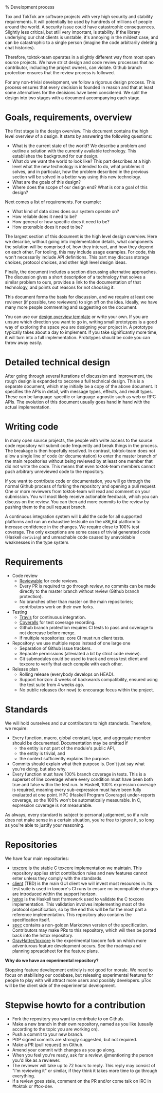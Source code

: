 % Development process

Tox and TokTok are software projects with very high security and stability
requirements. It will potentially be used by hundreds of millions of people
around the world. A security issue could have catastrophic consequences.
Slightly less critical, but still very important, is stability. If the library
underlying our chat clients is unstable, it's annoying in the mildest case, and
can be catastrophic to a single person (imagine the code arbitrarily deleting
chat histories).

Therefore, toktok-team operates in a slightly different way from most open
source projects. We have strict design and code review processes that no
contributor, including the project owners, can violate. Github branch
protection ensures that the review process is followed.

For any non-trivial development, we follow a rigorous design process. This
process ensures that every decision is founded in reason and that at least some
alternatives for the decisions have been considered. We split the design into
two stages with a document accompanying each stage.

# Goals, requirements, overview

The first stage is the design overview. This document contains the high level
overview of a design. It starts by answering the following questions:

* What is the current state of the world? We describe a problem and outline a
  solution with the currently available technology. This establishes the
  background for our design.
* What do we want the world to look like? This part describes at a high level
  what the new technology is intended to do, what problems it solves, and in
  particular, how the problem described in the previous section will be solved
  in a better way using this new technology.
* What are the goals of this design?
* Where does the scope of our design end? What is *not* a goal of this design?

Next comes a list of requirements. For example:

* What kind of data sizes does our system operate on?
* How reliable does it need to be?
* How general or how specific does it need to be?
* How extensible does it need to be?

The largest section of this document is the high level design overview. Here we
describe, without going into implementation details, what components the
solution will be comprised of, how they interact, and how they depend on each
other. For tooling, this may include usage examples. For code, this won't
necessarily include API definitions. This part may discuss storage choices,
protocol choices, and other high level design ideas.

Finally, the document includes a section discussing alternative approaches. The
discussion gives a short description of a technology that solves a similar
problem to ours, provides a link to the documentation of that technology, and
points out reasons for not choosing it.

This document forms the basis for discussion, and we require at least one
reviewer (if possible, two reviewers) to sign off on the idea. Ideally, we have
many more people commenting and suggesting on the document.

You can use our [design overview template](design/template.html) or write your
own. If you are unsure which direction you want to go in, writing small
prototypes is a good way of exploring the space you are designing your project
in. A prototype typically takes about a day to implement. If you take
significantly more time, it will turn into a full implementation. Prototypes
should be code you can throw away easily.

# Detailed technical design

After going through several iterations of discussion and improvement, the rough
design is expanded to become a full technical design. This is a separate
document, which may initially be a copy of the above document. It specifies the
APIs in detail, with message types, effects, and result types. These can be
language-specific or language-agnostic such as web or RPC APIs. The evolution
of this document usually goes hand in hand with the actual implementation.

# Writing code

In many open source projects, the people with write access to the source code
repository will submit code frequently and break things in the process. The
breakage is then hopefully resolved. In contrast, toktok-team does not allow a
single line of code (or documentation) to enter the master branch of the main
repositories without being reviewed by at least one member that did not write
the code. This means that even toktok-team members cannot push arbitrary
unreviewed code to the repository.

If you want to contribute code or documentation, you will go through the normal
Github process of forking the repository and opening a pull request. One or
more reviewers from toktok-team will read and comment on your submission. You
will most likely receive actionable feedback, which you can discuss on the
review. You can then add more commits to the review by pushing them to the pull
request branch.

A continuous integration system will build the code for all supported platforms
and run an exhaustive testsuite on the x86\_64 platform to increase confidence
in the changes. We require close to 100% test coverage. The only exceptions are
some cases of trivial generated code (Haskell `deriving`) and unreachable code
caused by unavoidable weaknesses in the type system.

# Requirements

- Code review
    - [Reviewable](https://reviewable.io) for code reviews.
    - Every PR is required to go through review, no commits can be made
      directly to the master branch without review (Github branch protection).
    - No branches other than master on the main repositories; contributors work
      on their own forks.
- Testing
    - [Travis](https://travis-ci.org) for continuous integration.
    - [Coveralls](https://coveralls.io) for test coverage recording.
    - Github branch protection requires CI tests to pass and coverage to not
      decrease before merge.
    - If multiple repositories: core CI must run client tests.
- Repository: we use multiple repos instead of one large one
    - Separation of Github issue trackers.
    - Separate permissions (alleviated a bit by strict code review).
    - Git submodules could be used to track and cross test client and toxcore
      to verify that each compile with each other.
- Release plan
    - Rolling release (everybody develops on HEAD).
    - Support horizon: 4 weeks of backwards compatibility, ensured using the
      test suite from 4 weeks ago.
    - No public releases (for now) to encourage focus within the project.

# Standards

We will hold ourselves and our contributors to high standards. Therefore, we
require:

- Every function, macro, global constant, type, and aggregate member should be
  documented. Documentation may be omitted if
    - the entity is not part of the module's public API,
    - the entity is trivial, and
    - the context sufficiently explains the purpose.
- Commits should explain what their purpose is. Don't just say what you're
  doing, but also why.
- Every function must have 100% branch coverage in tests. This is a superset of
  line coverage where every condition must have been both true and false within
  the test run. In Haskell, 100% expression coverage is required, meaning every
  sub-expression must have been fully evaluated at one point. HPC (Haskell
  Program Coverage) under-reports coverage, so the 100% won't be automatically
  measurable. In C, expression coverage is not measurable.

As always, every standard is subject to personal judgement, so if a rule does
not make sense in a certain situation, you're free to ignore it, so long as
you're able to justify your reasoning.

# Repositories

We have four main repositories:

- [toxcore](https://github.com/TokTok/c-toxcore) is the stable C toxcore
  implementation we maintain. This repository applies strict contribution rules
  and new features cannot enter unless they comply with the standards.
- [client](https://github.com/TokTok/qTox) (TBD) is the main GUI client we will
  invest most resources in. Its test suite is used in toxcore's CI runs to
  ensure no incompatible changes are introduced within the support horizon.
- [hstox](https://github.com/TokTok/hs-toxcore) is the Haskell test framework
  used to validate the C toxcore implementation. This validation involves
  implementing most of the protocol specification, so by the end this will be
  for the most part a reference implementation. This repository also contains
  the specification itself.
- [spec](https://github.com/TokTok/spec) contains a non-golden Markdown version
  of the specification. Contributors may make PRs to this repository, which
  will then be ported back into the hstox repository.
- [GrayHatter/toxcore](https://github.com/GrayHatter/toxcore) is the
  experimental toxcore fork on which more adventurous feature development
  occurs. See the roadmap and planning spreadsheet for the feature plans.

**Why do we have an experimental repository?**

Stopping feature development entirely is not good for morale. We need to focus
on stabilising our codebase, but releasing experimental features for people to
play with will attract more users and possibly developers. µTox will be the
client side of the experimental development.

# Stepwise howto for a contribution

- Fork the repository you want to contribute to on Github.
- Make a new branch in their own repository, named as you like (usually
  according to the topic you are working on).
- Push a commit to your new branch.
- PGP signed commits are strongly suggested, but not required.
- Make a PR (pull request) on Github.
- Amend your commit with changes as you go along.
- When you feel you're ready, ask for a review, @mentioning the person you'd
  like as a reviewer.
- The reviewer will take up to 72 hours to reply. This reply may consist of
  "I'm reviewing it" or similar, if they think it takes more time to go through
  everything.
- If a review goes stale, comment on the PR and/or come talk on IRC in #toktok
  or #tox-dev.
